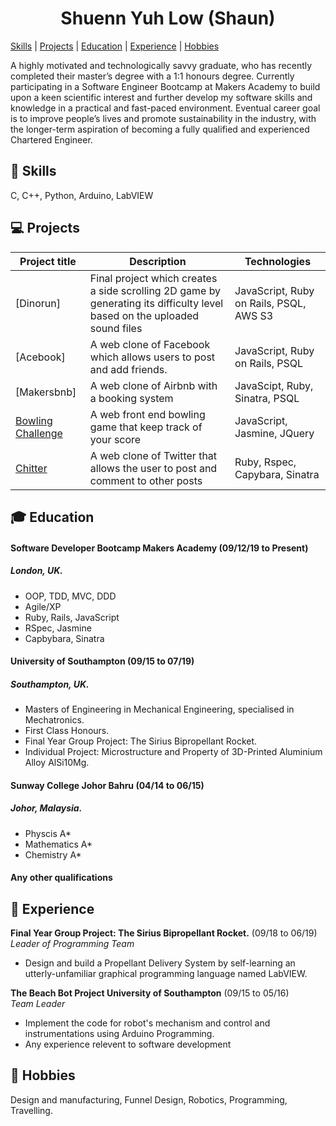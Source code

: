 <h1 align="center"> Shuenn Yuh Low (Shaun) </h1>

[Skills](#skills) | [Projects](#projects) | [Education](#education) | [Experience](#experience) | [Hobbies](#hobbies)

A highly motivated and technologically savvy graduate, who has recently completed their master’s degree with a 1:1 honours degree. Currently participating in a Software Engineer Bootcamp at Makers Academy to build upon a keen scientific interest and further develop my software skills and knowledge in a practical and fast-paced environment. Eventual career goal is to improve people’s lives and promote sustainability in the industry, with the longer-term aspiration of becoming a fully qualified and experienced Chartered  Engineer.

<!-- A sentence about who and what you are. Then a sentence about what you've achieved. And then a sentence about what exictes you about tech. -->

## :book: <a name="skills">Skills</a>

C, C++, Python, Arduino, LabVIEW

<!-- Consider skills relevent to software development. Then consider your best skills. Pick 2-4 skills and write a short descriptive paragraph for each one. You should demonstrate how capable you are at this skill with examples.

#### This Skill

- Experience
- Achievements
- Evidence

#### Another Skill

Descriptive paragraph of how capable you are at this skill and, if relevant, how it has developed.

- I achieved A during my work at B (job, or otherwise)
- I contributed to the growth of X while doing Y (job, or otherwise)
- I built this, made this, broke this, fixed this, etc.
- A link to some on-line evidence (blogs, videos, articles, etc.) -->

## :computer: <a name="projects">Projects</a>

Project title | Description	| Technologies		
--- | --- | ---
[Dinorun] | Final project which creates a side scrolling 2D game by generating its difficulty level based on the uploaded sound files | JavaScript, Ruby on Rails, PSQL, AWS S3
[Acebook] | A web clone of Facebook which allows users to post and add friends. | JavaScript, Ruby on Rails, PSQL
[Makersbnb] | A web clone of Airbnb with a booking system | JavaScipt, Ruby, Sinatra, PSQL
[Bowling Challenge](https://github.com/shaunlsy/bowling-challenge) | A web front end bowling game that keep track of your score | JavaScript, Jasmine, JQuery
[Chitter](https://github.com/shaunlsy/chitter-challenge) | A web clone of Twitter that allows the user to post and comment to other posts | Ruby, Rspec, Capybara, Sinatra


## :mortar_board: <a name="education">Education</a>

#### Software Developer Bootcamp Makers Academy (09/12/19 to Present)
##### London, UK.
- OOP, TDD, MVC, DDD
- Agile/XP
- Ruby, Rails, JavaScript
- RSpec, Jasmine
- Capbybara, Sinatra

#### University of Southampton (09/15 to 07/19)
##### Southampton, UK.

- Masters of Engineering in Mechanical Engineering, specialised in Mechatronics.
- First Class Honours.
- Final Year Group Project: The Sirius Bipropellant Rocket.
- Individual Project: Microstructure and Property of 3D-Printed Aluminium Alloy AlSi10Mg.

#### Sunway College Johor Bahru (04/14 to 06/15)
##### Johor, Malaysia.

- Physcis A*
- Mathematics A*
- Chemistry A*

#### Any other qualifications

<!-- That in some arguable way make you a better software developer or well-rounded person -->

## :school: <a name="experience">Experience</a>

**Final Year Group Project: The Sirius Bipropellant Rocket.** (09/18 to 06/19)    
*Leader of Programming Team*  
- Design and build a Propellant Delivery System by self-learning an utterly-unfamiliar graphical programming language named LabVIEW.

**The Beach Bot Project University of Southampton** (09/15 to 05/16)   
*Team Leader*  
- Implement the code for robot's mechanism and control and instrumentations using Arduino Programming.
- Any experience relevent to software development

## :robot: <a name="hobbies">Hobbies</a>
Design and manufacturing, Funnel Design, Robotics, Programming, Travelling.

<!-- Any cool stuff that makes you a super part of a software development team -->
